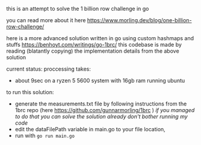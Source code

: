 this is an attempt to solve the 1 billion row challenge in go

you can read more about it here https://www.morling.dev/blog/one-billion-row-challenge/

here is a more advanced solution written in go using custom hashmaps and stuffs https://benhoyt.com/writings/go-1brc/
this codebase is made by reading (blatantly copying) the implementation details from the above solution

current status:
 proccessing takes:
   - about 9sec on a ryzen 5 5600 system with 16gb ram running ubuntu


to run this solution:
  - generate the measurements.txt file by following instructions from the 1brc repo (here https://github.com/gunnarmorling/1brc ) <i> if you managed to do that you can solve the solution already don't bother running my code </i>
  - edit the dataFilePath variable in main.go to your file location,
  - run with `go run main.go`
